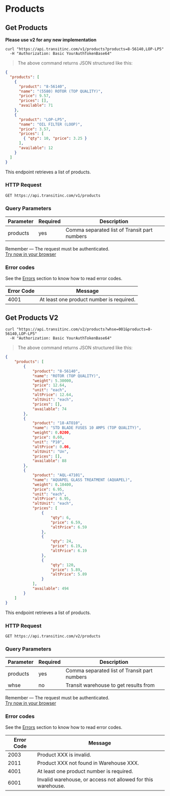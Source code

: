 # Products

## Get Products

**Please use v2 for any new implementation**

```shell
curl "https://api.transitinc.com/v1/products?products=8-56140,LOP-LP5"
  -H "Authorization: Basic YourAuthTokenBase64"
```

> The above command returns JSON structured like this:

```json
{
  "products": [
    {
      "product": "8-56140",
      "name": "(5580) ROTOR (TOP QUALITY)",
      "price": 9.57,
      "prices": [],
      "available": 71
    },
    {
      "product": "LOP-LP5",
      "name": "OIL FILTER (LOOP)",
      "price": 3.57,
      "prices": [
        { "qty": 10, "price": 3.25 }
      ],
      "available": 12
    }
  ]
}
```

This endpoint retrieves a list of products.

### HTTP Request

`GET https://api.transitinc.com/v1/products`

### Query Parameters

Parameter | Required | Description
--------- | -------- | -----------
products | yes | Comma separated list of Transit part numbers

<aside class="notice">
  Remember — The request must be authenticated.
</aside>

<aside class="notice">
  <a href="/v1/products?products=8-56140,LOP-LP5">Try now in your browser</a>
</aside>

### Error codes

See the [Errors](#errors) section to know how to read error codes.

Error Code | Message
---------- | -------
4001 | At least one product number is required.

## Get Products V2

```shell
curl "https://api.transitinc.com/v2/products?whse=001&products=8-56140,LOP-LP5"
  -H "Authorization: Basic YourAuthTokenBase64"
```

> The above command returns JSON structured like this:

```json
{
    "products": [
        {
            "product": "8-56140",
            "name": "ROTOR (TOP QUALITY)",
            "weight": 5.30000,
            "price": 12.64,
            "unit": "each",
            "altPrice": 12.64,
            "altUnit": "each",
            "prices": [],
            "available": 74
        },
        {
            "product": "18-ATO10",
            "name": "STD BLADE FUSES 10 AMPS (TOP QUALITY)",
            "weight": 0.0200,
            "price": 0.60,
            "unit": "P10",
            "altPrice": 0.06,
            "altUnit": "Un",
            "prices": [],
            "available": 88
        },
        {
            "product": "AQL-47101",
            "name": "AQUAPEL GLASS TREATMENT (AQUAPEL)",
            "weight": 0.10400,
            "price": 6.95,
            "unit": "each",
            "altPrice": 6.95,
            "altUnit": "each",
            "prices": [
                {
                    "qty": 6,
                    "price": 6.59,
                    "altPrice": 6.59
                },
                {
                    "qty": 24,
                    "price": 6.19,
                    "altPrice": 6.19
                },
                {
                    "qty": 120,
                    "price": 5.89,
                    "altPrice": 5.89
                }
            ],
            "available": 494
        }
    ]
}
```

This endpoint retrieves a list of products.

### HTTP Request

`GET https://api.transitinc.com/v2/products`

### Query Parameters

Parameter | Required | Description
--------- | -------- | -----------
products | yes | Comma separated list of Transit part numbers
whse | no | Transit warehouse to get results from

<aside class="notice">
  Remember — The request must be authenticated.
</aside>

<aside class="notice">
  <a href="/v2/products?whse=001&products=8-56140,LOP-LP5">Try now in your browser</a>
</aside>

### Error codes

See the [Errors](#errors) section to know how to read error codes.

Error Code | Message
---------- | -------
2003 | Product XXX is invalid.
2011 | Product XXX not found in Warehouse XXX.
4001 | At least one product number is required.
6001 | Invalid warehouse, or access not allowed for this warehouse.
